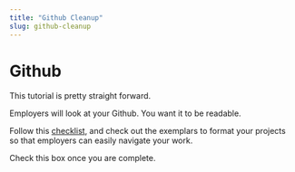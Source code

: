 ```yaml
---
title: "Github Cleanup"
slug: github-cleanup
---
```


# Github

This tutorial is pretty straight forward.

Employers will look at your Github. You want it to be readable.

Follow this [checklist](https://docs.google.com/document/d/1FD52I6tKofC1zpZyLWmX1BCQw5WDPkmzimvDSK_E_nM/edit#heading=h.lc17h1vme4a3), and check out the exemplars to format your projects so that employers can easily navigate your work.

Check this box once you are complete.
